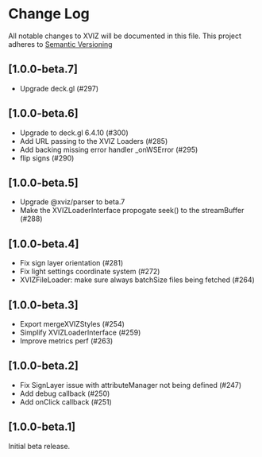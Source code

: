 # Change Log

All notable changes to XVIZ will be documented in this file. This project adheres to
[Semantic Versioning](http://semver.org/spec/v2.0.0.html)

## [1.0.0-beta.7]

- Upgrade deck.gl (#297)

## [1.0.0-beta.6]

- Upgrade to deck.gl 6.4.10 (#300)
- Add URL passing to the XVIZ Loaders (#285)
- Add backing missing error handler \_onWSError (#295)
- flip signs (#290)

## [1.0.0-beta.5]

- Upgrade @xviz/parser to beta.7
- Make the XVIZLoaderInterface propogate seek() to the streamBuffer (#288)

## [1.0.0-beta.4]

- Fix sign layer orientation (#281)
- Fix light settings coordinate system (#272)
- XVIZFileLoader: make sure always batchSize files being fetched (#264)

## [1.0.0-beta.3]

- Export mergeXVIZStyles (#254)
- Simplify XVIZLoaderInterface (#259)
- Improve metrics perf (#263)

## [1.0.0-beta.2]

- Fix SignLayer issue with attributeManager not being defined (#247)
- Add debug callback (#250)
- Add onClick callback (#251)

## [1.0.0-beta.1]

Initial beta release.
